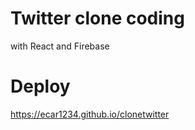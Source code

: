 # Twitter clone coding
 with React and Firebase 

 # Deploy 
 https://ecar1234.github.io/clonetwitter